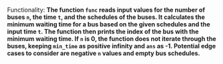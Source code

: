Functionality: **The function `func` reads input values for the number of buses `n`, the time `t`, and the schedules of the buses. It calculates the minimum waiting time for a bus based on the given schedules and the input time `t`. The function then prints the index of the bus with the minimum waiting time. If `n` is 0, the function does not iterate through the buses, keeping `min_time` as positive infinity and `ans` as -1. Potential edge cases to consider are negative `n` values and empty bus schedules.**
